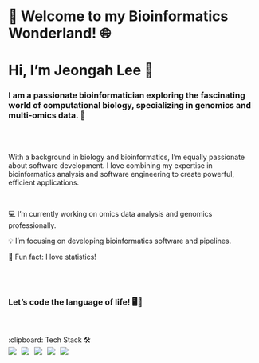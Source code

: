 
<h1><strong>🧬 Welcome to my Bioinformatics Wonderland! 🌐</strong></h1>

<h1><strong>Hi, I’m Jeongah Lee 👋</strong></h1>

<h3>I am a passionate bioinformatician exploring the fascinating world of computational biology, specializing in genomics and multi-omics data. 🚀</h3> 
<br/>
<br/>
<p> With a background in biology and bioinformatics, I’m equally passionate about software development. I love combining my expertise in bioinformatics analysis and software engineering to create powerful, efficient applications.</p>
<br/>
<p> 💻 I’m currently working on omics data analysis and genomics professionally.</p>
<p> 💡 I’m focusing on developing bioinformatics software and pipelines. </p>
<p> 💝 Fun fact: I love statistics!</p>
<br/>
<br/>
<h3>Let’s code the language of life! 🖥️🧬</h3>


   <br/>
   <br/>
:clipboard: Tech Stack 🛠

<div style="display: flex; flex-wrap: wrap; gap: 10px;">
  <img src="https://img.shields.io/badge/R-276DC3?style=for-the-badge&logo=R&logoColor=white">
  <img src="https://img.shields.io/badge/Python-3776AB?style=for-the-badge&logo=Python&logoColor=white">
  <img src="https://img.shields.io/badge/PyTorch-FCAE1E?style=for-the-badge&logo=pytorch&logoColor=white">
  <img src="https://img.shields.io/badge/Docker-2496ED?style=for-the-badge&logo=docker&logoColor=white">
  <img src="https://img.shields.io/badge/github-181717?style=for-the-badge&logo=github&logoColor=white">
</div>



